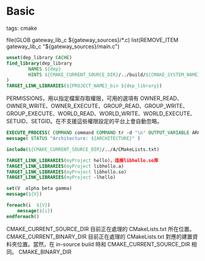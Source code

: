 # Basic

tags: cmake

<!-- sec data-title="Target properties" data-id="1" data-nopdf="true" ces -->

file(GLOB gateway_lib_c ${gateway_sources}/*.c)
list(REMOVE_ITEM gateway_lib_c "${gateway_sources}/main.c")

``` cmake
unset(dep_library CACHE)
find_library(dep_library 
        NAMES ${dep} 
        HINTS ${CMAKE_CURRENT_SOURCE_DIR}/../build/${CMAKE_SYSTEM_NAME}/${TARGET_ARCHITECTURE}/${CMAKE_BUILD_TYPE}/deps/${dep}/lib
)
TARGET_LINK_LIBRARIES(${PROJECT_NAME}_bin ${dep_library})
```

PERMISSIONS，用以指定檔案存取權限，可用的選項有 OWNER_READ、OWNER_WRITE、OWNER_EXECUTE、GROUP_READ、GROUP_WRITE、 GROUP_EXECUTE、WORLD_READ、WORLD_WRITE、WORLD_EXECUTE、SETUID、SETGID。在不支援這些權限設定的平台上會自動忽略。

``` cmake
EXECUTE_PROCESS( COMMAND command COMMAND tr -d '\n' OUTPUT_VARIABLE ARCHITECTURE )
message( STATUS "Architecture: ${ARCHITECTURE}" )
```

``` cmake
include(${CMAKE_CURRENT_SOURCE_DIR}/../A/CMakeLists.txt)
```

``` cmake
TARGET_LINK_LIBRARIES(myProject hello)，连接libhello.so库
TARGET_LINK_LIBRARIES(myProject libhello.a)
TARGET_LINK_LIBRARIES(myProject libhello.so)
TARGET_LINK_LIBRARIES(myProject -lhello)
```

``` cmake
set(V  alpha beta gamma)
message(${V})

foreach(i  ${V})
    message(${i})
endforeach()
```

CMAKE_CURRENT_SOURCE_DIR
目前正在處理的 CMakeLists.txt 所在位置。
CMAKE_CURRENT_BINARY_DIR
目前正在處理的 CMakeLists.txt 對應的建置資料夾位置。當然，在 in-source build 時和 CMAKE_CURRENT_SOURCE_DIR 相同。
CMAKE_BINARY_DIR

<!--endsec-->